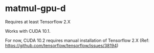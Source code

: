 # matmul-gpu-d

Requires at least Tensorflow 2.X

Works with CUDA 10.1. 

For now, CUDA 10.2 requires manual installation of Tensorflow 2.X (Ref: https://github.com/tensorflow/tensorflow/issues/38194)
